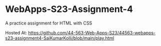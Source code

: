 # WebApps-S23-Assignment-4
A practice assignment for HTML with CSS

Hosted At: https://github.com/44-563-Web-Apps-S23/44563-webapps-s23-assignment4-SaiKumarKolli/blob/main/play.html






